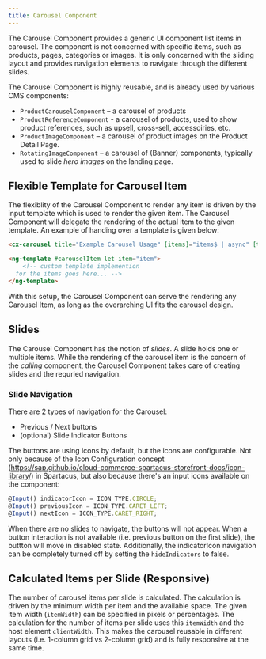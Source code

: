 ```yaml
---
title: Carousel Component
---
```


The Carousel Component provides a generic UI component list items in carousel. The component is not concerned with specific items, such as products, pages, categories or images. It is only concerned with the sliding layout and provides navigation elements to navigate through the different slides.

The Carousel Component is highly reusable, and is already used by various CMS components:

-   `ProductCarouselComponent` – a carousel of products
-   `ProductReferenceComponent` - a carousel of products, used to show product references, such as upsell, cross-sell, accessoiries, etc.
-   `ProductImageComponent` – a carousel of product images on the Product Detail Page.
-   `RotatingImageComponent` – a carousel of (Banner) components, typically used to slide _hero images_ on the landing page.

## Flexible Template for Carousel Item

The flexiblity of the Carousel Component to render any item is driven by the input template which is used to render the given item. The Carousel Component will delegate the rendering of the actual item to the given template. An example of handing over a template is given below:

```html
<cx-carousel title="Example Carousel Usage" [items]="items$ | async" [template]="carouselItem"> </cx-carousel>

<ng-template #carouselItem let-item="item">
    <!-- custom template implemention 
  for the items goes here... -->
</ng-template>
```

With this setup, the Carousel Component can serve the rendering any Carousel Item, as long as the overarching UI fits the carousel design.

## Slides

The Carousel Component has the notion of _slides_. A slide holds one or multiple items. While the rendering of the carousel item is the concern of the _calling_ component, the Carousel Component takes care of creating slides and the requried navigation.

### Slide Navigation

There are 2 types of navigation for the Carousel:

-   Previous / Next buttons
-   (optional) Slide Indicator Buttons

The buttons are using icons by default, but the icons are configurable. Not only because of the Icon Configuration concept (https://sap.github.io/cloud-commerce-spartacus-storefront-docs/icon-library/) in Spartacus, but also because there's an input icons available on the component:

```typescript
@Input() indicatorIcon = ICON_TYPE.CIRCLE;
@Input() previousIcon = ICON_TYPE.CARET_LEFT;
@Input() nextIcon = ICON_TYPE.CARET_RIGHT;
```

When there are no slides to navigate, the buttons will not appear. When a button interaction is not available (i.e. previous button on the first slide), the buttton will move in disabled state. Additionally, the indicatorIcon navigation can be completely turned off by setting the `hideIndicators` to false.

## Calculated Items per Slide (Responsive)

The number of carousel items per slide is calculated. The calculation is driven by the minimum width per item and the available space.
The given item width (`itemWidth`) can be specified in pixels or percentages. The calculation for the number of items per slide uses this `itemWidth` and the host element `clientWidth`. This makes the carousel reusable in different layouts (i.e. 1-column grid vs 2-column grid) and is fully responsive at the same time.
